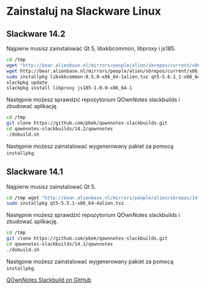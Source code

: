 # Zainstaluj na Slackware Linux

## Slackware 14.2

Najpierw musisz zainstalować Qt 5, libxkbcommon, libproxy i js185.

```bash
cd /tmp
wget "http://bear.alienbase.nl/mirrors/people/alien/sbrepos/current/x86_64/qt5/qt5-5.6.1_1-x86_64-1alien.txz"
wget http://bear.alienbase.nl/mirrors/people/alien/sbrepos/current/x86_64/libxkbcommon/libxkbcommon-0.5.0-x86_64-1alien.txz
sudo installpkg libxkbcommon-0.5.0-x86_64-1alien.txz qt5-5.6.1_1-x86_64-1alien.txz
slackpkg update
slackpkg install libproxy js185-1.0.0-x86_64-1
```

Następnie możesz sprawdzić repozytorium QOwnNotes slackbuilds i zbudować aplikację.

```bash
cd /tmp
git clone https://github.com/pbek/qownnotes-slackbuilds.git
cd qownnotes-slackbuilds/14.2/qownnotes
./dobuild.sh
```

Następnie możesz zainstalować wygenerowany pakiet za pomocą `installpkg`.

## Slackware 14.1

Najpierw musisz zainstalować Qt 5.

```bash
cd /tmp wget "http://bear.alienbase.nl/mirrors/people/alien/sbrepos/14.1/x86_64/qt5/qt5-5.5.1-x86_64-4alien.txz"
sudo installpkg qt5-5.5.1-x86_64-4alien.txz
```

Następnie możesz sprawdzić repozytorium QOwnNotes slackbuilds i zbudować aplikację.

```bash
cd /tmp
git clone https://github.com/pbek/qownnotes-slackbuilds.git
cd qownnotes-slackbuilds/14.1/qownnotes
./dobuild.sh
```

Następnie możesz zainstalować wygenerowany pakiet za pomocą `installpkg`.

[QOwnNotes Slackbuild on GitHub](https://github.com/pbek/qownnotes-slackbuilds/)
